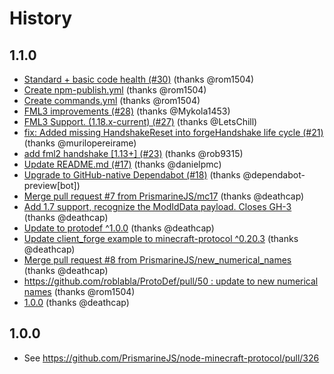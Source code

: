 # History

## 1.1.0
* [Standard + basic code health (#30)](https://github.com/PrismarineJS/node-minecraft-protocol-forge/commit/0bb14ed5e10362f800a12864710153925ffc06e0) (thanks @rom1504)
* [Create npm-publish.yml](https://github.com/PrismarineJS/node-minecraft-protocol-forge/commit/e380e6c2b460bc8a32726143354d5cace06af077) (thanks @rom1504)
* [Create commands.yml](https://github.com/PrismarineJS/node-minecraft-protocol-forge/commit/68a0665d926ec96b73ed4461a724696bd63baf36) (thanks @rom1504)
* [FML3 improvements (#28)](https://github.com/PrismarineJS/node-minecraft-protocol-forge/commit/53509d4639793a5752674d5cc73bcfaf338406a1) (thanks @Mykola1453)
* [FML3 Support. (1.18.x-current) (#27)](https://github.com/PrismarineJS/node-minecraft-protocol-forge/commit/ec62693bb73af99845cc20f8e5dd164e2cc0ac2a) (thanks @LetsChill)
* [fix: Added missing HandshakeReset into forgeHandshake life cycle (#21)](https://github.com/PrismarineJS/node-minecraft-protocol-forge/commit/867c7176e7ca81146aadd40c41cbffe24d98d543) (thanks @murilopereirame)
* [add fml2 handshake [1.13+] (#23)](https://github.com/PrismarineJS/node-minecraft-protocol-forge/commit/8a39efae1ce3cdb4c2650c91c71308790abe72a5) (thanks @rob9315)
* [Update README.md (#17)](https://github.com/PrismarineJS/node-minecraft-protocol-forge/commit/936516f31310bfa4c8ec3ef4e72852152b630315) (thanks @danielpmc)
* [Upgrade to GitHub-native Dependabot (#18)](https://github.com/PrismarineJS/node-minecraft-protocol-forge/commit/7de8f950d4bd52b228a7add42259ed857b996236) (thanks @dependabot-preview[bot])
* [Merge pull request #7 from PrismarineJS/mc17](https://github.com/PrismarineJS/node-minecraft-protocol-forge/commit/b8eda1a6c5e006038cfcc1c808c3691b3c852141) (thanks @deathcap)
* [Add 1.7 support, recognize the ModIdData payload. Closes GH-3](https://github.com/PrismarineJS/node-minecraft-protocol-forge/commit/24d972e22f6ad1103ff249f6bf0daaf7f54a0652) (thanks @deathcap)
* [Update to protodef ^1.0.0](https://github.com/PrismarineJS/node-minecraft-protocol-forge/commit/de7aa71b425d75bfc0d9364e3fabaab5a320d3a7) (thanks @deathcap)
* [Update client_forge example to minecraft-protocol ^0.20.3](https://github.com/PrismarineJS/node-minecraft-protocol-forge/commit/f3d00cde25120ef9be06aa17f7c7fe0d05bb75ef) (thanks @deathcap)
* [Merge pull request #8 from PrismarineJS/new_numerical_names](https://github.com/PrismarineJS/node-minecraft-protocol-forge/commit/e8312c07cd054c9cdf09ff6873698ca7c3cca62c) (thanks @deathcap)
* [https://github.com/roblabla/ProtoDef/pull/50 : update to new numerical names](https://github.com/PrismarineJS/node-minecraft-protocol-forge/commit/63df2f521bde1cfce914f0e7b4cf7b6f6032f744) (thanks @rom1504)
* [1.0.0](https://github.com/PrismarineJS/node-minecraft-protocol-forge/commit/37c13dbcb43b72cc07a71781d0427db83084cca7) (thanks @deathcap)

## 1.0.0

* See https://github.com/PrismarineJS/node-minecraft-protocol/pull/326
